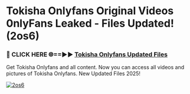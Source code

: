 # Tokisha Onlyfans Original Videos 0nlyFans Leaked - Files Updated! (2os6)

<h3>🔴 CLICK HERE 🌐==►► <a href="https://tinyurl.com/2m67pmp6" rel="nofollow">Tokisha Onlyfans Updated Files</a></h3>

Get Tokisha Onlyfans and all content. Now you can access all videos and pictures of Tokisha Onlyfans. New Updated Files 2025!

[![2os6](https://i.imgur.com/H4QAA4z.gif)](https://tinyurl.com/2m67pmp6)